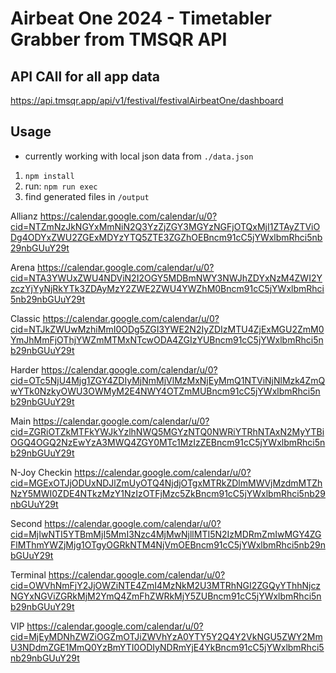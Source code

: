 # Airbeat One 2024 - Timetabler Grabber from TMSQR API


## API CAll for all app data

https://api.tmsqr.app/api/v1/festival/festivalAirbeatOne/dashboard


## Usage

- currently working with local json data from `./data.json`

1) `npm install`
2) run: `npm run exec`
3) find generated files in `/output`


Allianz
https://calendar.google.com/calendar/u/0?cid=NTZmNzJkNGYxMmNiN2Q3YzZjZGY3MGYzNGFjOTQxMjI1ZTAyZTViODg4ODYxZWU2ZGExMDYzYTQ5ZTE3ZGZhOEBncm91cC5jYWxlbmRhci5nb29nbGUuY29t

Arena
https://calendar.google.com/calendar/u/0?cid=NTA3YWUxZWU4NDViN2I2OGY5MDBmNWY3NWJhZDYxNzM4ZWI2YzczYjYyNjRkYTk3ZDAyMzY2ZWE2ZWU4YWZhM0Bncm91cC5jYWxlbmRhci5nb29nbGUuY29t

Classic
https://calendar.google.com/calendar/u/0?cid=NTJkZWUwMzhiMmI0ODg5ZGI3YWE2N2IyZDIzMTU4ZjExMGU2ZmM0YmJhMmFjOThjYWZmMTMxNTcwODA4ZGIzYUBncm91cC5jYWxlbmRhci5nb29nbGUuY29t

Harder
https://calendar.google.com/calendar/u/0?cid=OTc5NjU4Mjg1ZGY4ZDIyMjNmMjVlMzMxNjEyMmQ1NTViNjNlMzk4ZmQwYTk0NzkyOWU3OWMyM2E4NWY4OTZmMUBncm91cC5jYWxlbmRhci5nb29nbGUuY29t

Main
https://calendar.google.com/calendar/u/0?cid=ZGRiOTZkMTFkYWJkYzlhNWQ5MGYzNTQ0NWRiYTRhNTAxN2MyYTBiOGQ4OGQ2NzEwYzA3MWQ4ZGY0MTc1MzIzZEBncm91cC5jYWxlbmRhci5nb29nbGUuY29t

N-Joy Checkin
https://calendar.google.com/calendar/u/0?cid=MGExOTJjODUxNDJlZmUyOTQ4NjdjOTgxMTRkZDlmMWVjMzdmMTZhNzY5MWI0ZDE4NTkzMzY1NzIzOTFjMzc5ZkBncm91cC5jYWxlbmRhci5nb29nbGUuY29t

Second
https://calendar.google.com/calendar/u/0?cid=MjIwNTI5YTBmMjI5MmI3Nzc4MjMwNjllMTI5N2IzMDRmZmIwMGY4ZGFlMThmYWZjMjg1OTgyOGRkNTM4NjVmOEBncm91cC5jYWxlbmRhci5nb29nbGUuY29t

Terminal
https://calendar.google.com/calendar/u/0?cid=OWVhNmFjY2JjOWZiNTE4ZmI4MzNkM2U3MTRhNGI2ZGQyYThhNjczNGYxNGViZGRkMjM2YmQ4ZmFhZWRkMjY5ZUBncm91cC5jYWxlbmRhci5nb29nbGUuY29t

VIP
https://calendar.google.com/calendar/u/0?cid=MjEyMDNhZWZiOGZmOTJiZWVhYzA0YTY5Y2Q4Y2VkNGU5ZWY2MmU3NDdmZGE1MmQ0YzBmYTI0ODIyNDRmYjE4YkBncm91cC5jYWxlbmRhci5nb29nbGUuY29t